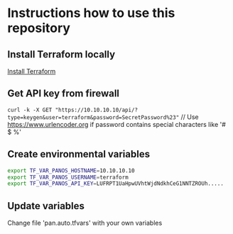 # Instructions how to use this repository

## Install Terraform locally
[Install Terraform](https://developer.hashicorp.com/terraform/tutorials/aws-get-started/install-cli)

## Get API key from firewall
`curl -k -X GET "https://10.10.10.10/api/?type=keygen&user=terraform&password=SecretPassword%23"`
// Use https://www.urlencoder.org if password contains special characters like '# $ %'

## Create environmental variables
```bash
export TF_VAR_PANOS_HOSTNAME=10.10.10.10
export TF_VAR_PANOS_USERNAME=terraform
export TF_VAR_PANOS_API_KEY=LUFRPT1UaHpwUVhtWjdNdkhCeG1NNTZROUh.....
```

## Update variables
Change file 'pan.auto.tfvars' with your own variables

